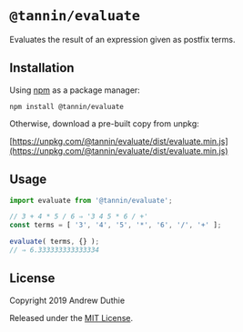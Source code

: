 `@tannin/evaluate`
==================

Evaluates the result of an expression given as postfix terms.

## Installation

Using [npm](https://www.npmjs.com/) as a package manager:

```
npm install @tannin/evaluate
```

Otherwise, download a pre-built copy from unpkg:

[https://unpkg.com/@tannin/evaluate/dist/evaluate.min.js](https://unpkg.com/@tannin/evaluate/dist/evaluate.min.js)

## Usage

```js
import evaluate from '@tannin/evaluate';

// 3 + 4 * 5 / 6 ⇒ '3 4 5 * 6 / +'
const terms = [ '3', '4', '5', '*', '6', '/', '+' ];

evaluate( terms, {} );
// ⇒ 6.333333333333334
```

## License

Copyright 2019 Andrew Duthie

Released under the [MIT License](https://opensource.org/licenses/MIT).
